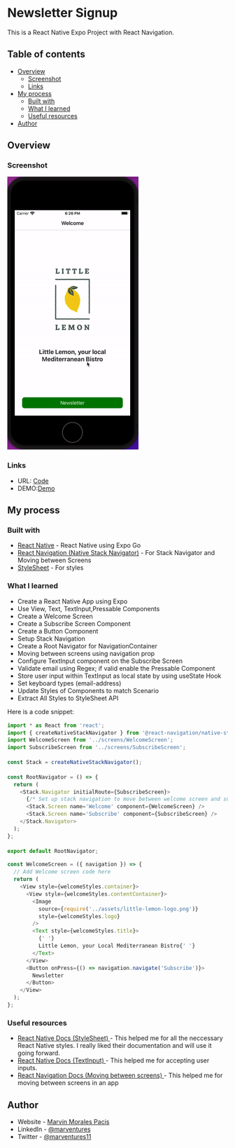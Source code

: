 # Newsletter Signup 

This is a React Native Expo Project with React Navigation.

## Table of contents

- [Overview](#overview)
  - [Screenshot](#screenshot)
  - [Links](#links)
- [My process](#my-process)
  - [Built with](#built-with)
  - [What I learned](#what-i-learned)
  - [Useful resources](#useful-resources)
- [Author](#author)

## Overview

### Screenshot

![](little_lemon.gif)

### Links

- URL: [Code](https://github.com/marventures/newsletter-signup)
- DEMO:[Demo](https://expo.dev/@marventures/littleLemon)

## My process

### Built with

- [React Native](https://reactnative.dev/docs/environment-setup) - React Native using Expo Go
- [React Navigation (Native Stack Navigator)](https://reactnavigation.org/docs/native-stack-navigator) - For Stack Navigator and Moving between Screens
- [StyleSheet](https://reactnative.dev/docs/stylesheet) - For styles

### What I learned

- Create a React Native App using Expo
- Use View, Text, TextInput,Pressable Components
- Create a Welcome Screen
- Create a Subscribe Screen Component
- Create a Button Component
- Setup Stack Navigation
- Create a Root Navigator for NavigationContainer
- Moving between screens using navigation prop
- Configure TextInput component on the Subscribe Screen
- Validate email using Regex; if valid enable the Pressable Component
- Store user input within TextInput as local state by using useState Hook
- Set keyboard types (email-address)
- Update Styles of Components to match Scenario
- Extract All Styles to StyleSheet API

Here is a code snippet:

```RootNavigator.js
import * as React from 'react';
import { createNativeStackNavigator } from '@react-navigation/native-stack';
import WelcomeScreen from '../screens/WelcomeScreen';
import SubscribeScreen from '../screens/SubscribeScreen';

const Stack = createNativeStackNavigator();

const RootNavigator = () => {
  return (
    <Stack.Navigator initialRoute={SubscribeScreen}>
      {/* Set up stack navigation to move between welcome screen and subscribe screen here */}
      <Stack.Screen name='Welcome' component={WelcomeScreen} />
      <Stack.Screen name='Subscribe' component={SubscribeScreen} />
    </Stack.Navigator>
  );
};

export default RootNavigator;
```

```WelcomeScreen.js
const WelcomeScreen = ({ navigation }) => {
  // Add Welcome screen code here
  return (
    <View style={welcomeStyles.container}>
      <View style={welcomeStyles.contentContainer}>
        <Image
          source={require('../assets/little-lemon-logo.png')}
          style={welcomeStyles.logo}
        />
        <Text style={welcomeStyles.title}>
          {' '}
          Little Lemon, your Local Mediterranean Bistro{' '}
        </Text>
      </View>
      <Button onPress={() => navigation.navigate('Subscribe')}>
        Newsletter
      </Button>
    </View>
  );
};
```

### Useful resources

- [React Native Docs (StyleSheet) ](https://reactnative.dev/docs/stylesheet) - This helped me for all the neccessary React Native styles. I really liked their documentation and will use it going forward.
- [React Native Docs (TextInput) ](https://reactnative.dev/docs/textinput) - This helped me for accepting user inputs.
- [React Navigation Docs (Moving between screens) ](https://reactnavigation.org/docs/navigating/) - This helped me for moving between screens in an app

## Author

- Website - [Marvin Morales Pacis](https://marvin-morales-pacis.vercel.app/)
- LinkedIn - [@marventures](https://www.linkedin.com/in/marventures/)
- Twitter - [@marventures11](https://www.twitter.com/marventures11)
